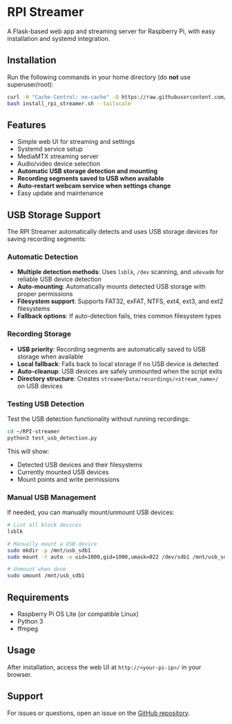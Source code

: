 # RPI Streamer

A Flask-based web app and streaming server for Raspberry Pi, with easy installation and systemd integration.

## Installation

Run the following commands in your home directory (do **not** use superuser/root):

```sh
curl -H "Cache-Control: no-cache" -O https://raw.githubusercontent.com/tfelici/RPI-Streamer/main/install_rpi_streamer.sh?$(date +%s)
bash install_rpi_streamer.sh --tailscale
```

## Features

- Simple web UI for streaming and settings
- Systemd service setup
- MediaMTX streaming server
- Audio/video device selection
- **Automatic USB storage detection and mounting**
- **Recording segments saved to USB when available**
- **Auto-restart webcam service when settings change**
- Easy update and maintenance

## USB Storage Support

The RPI Streamer automatically detects and uses USB storage devices for saving recording segments:

### Automatic Detection
- **Multiple detection methods**: Uses `lsblk`, `/dev` scanning, and `udevadm` for reliable USB device detection
- **Auto-mounting**: Automatically mounts detected USB storage with proper permissions
- **Filesystem support**: Supports FAT32, exFAT, NTFS, ext4, ext3, and ext2 filesystems
- **Fallback options**: If auto-detection fails, tries common filesystem types

### Recording Storage
- **USB priority**: Recording segments are automatically saved to USB storage when available
- **Local fallback**: Falls back to local storage if no USB device is detected
- **Auto-cleanup**: USB devices are safely unmounted when the script exits
- **Directory structure**: Creates `streamerData/recordings/<stream_name>/` on USB devices

### Testing USB Detection
Test the USB detection functionality without running recordings:

```sh
cd ~/RPI-streamer
python3 test_usb_detection.py
```

This will show:
- Detected USB devices and their filesystems
- Currently mounted USB devices
- Mount points and write permissions

### Manual USB Management
If needed, you can manually mount/unmount USB devices:

```sh
# List all block devices
lsblk

# Manually mount a USB device
sudo mkdir -p /mnt/usb_sdb1
sudo mount -t auto -o uid=1000,gid=1000,umask=022 /dev/sdb1 /mnt/usb_sdb1

# Unmount when done
sudo umount /mnt/usb_sdb1
```

## Requirements

- Raspberry Pi OS Lite (or compatible Linux)
- Python 3
- ffmpeg

## Usage

After installation, access the web UI at `http://<your-pi-ip>/` in your browser.

## Support

For issues or questions, open an issue on the [GitHub repository](https://github.com/tfelici/RPI-Streamer).
